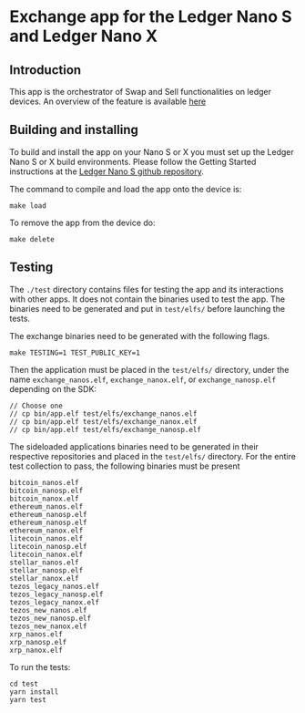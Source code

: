 # Exchange app for the Ledger Nano S and Ledger Nano X

## Introduction

This app is the orchestrator of Swap and Sell functionalities on ledger devices.
An overview of the feature is available [here](https://blog.ledger.com/secure-swap/)

## Building and installing

To build and install the app on your Nano S or X you must set up the Ledger Nano S or X build environments. Please follow the Getting Started instructions at the [Ledger Nano S github repository](https://github.com/LedgerHQ/ledger-nano-s).

The command to compile and load the app onto the device is:

```shell script
make load
```

To remove the app from the device do:

```shell script
make delete
```

## Testing

The `./test` directory contains files for testing the app and its interactions with other apps. It does not contain the binaries used to test the app.
The binaries need to be generated and put in `test/elfs/` before launching the tests.

The exchange binaries need to be generated with the following flags.

```
make TESTING=1 TEST_PUBLIC_KEY=1
```

Then the application must be placed in the `test/elfs/` directory, under the name `exchange_nanos.elf`, `exchange_nanox.elf`, or `exchange_nanosp.elf` depending on the SDK:

```
// Choose one
// cp bin/app.elf test/elfs/exchange_nanos.elf
// cp bin/app.elf test/elfs/exchange_nanox.elf
// cp bin/app.elf test/elfs/exchange_nanosp.elf
```

The sideloaded applications binaries need to be generated in their respective repositories and placed in the `test/elfs/` directory.
For the entire test collection to pass, the following binaries must be present
```
bitcoin_nanos.elf
bitcoin_nanosp.elf
bitcoin_nanox.elf
ethereum_nanos.elf
ethereum_nanosp.elf
ethereum_nanosp.elf
ethereum_nanox.elf
litecoin_nanos.elf
litecoin_nanosp.elf
litecoin_nanox.elf
stellar_nanos.elf
stellar_nanosp.elf
stellar_nanox.elf
tezos_legacy_nanos.elf
tezos_legacy_nanosp.elf
tezos_legacy_nanox.elf
tezos_new_nanos.elf
tezos_new_nanosp.elf
tezos_new_nanox.elf
xrp_nanos.elf
xrp_nanosp.elf
xrp_nanox.elf
```

To run the tests:

```shell script
cd test
yarn install
yarn test
```
